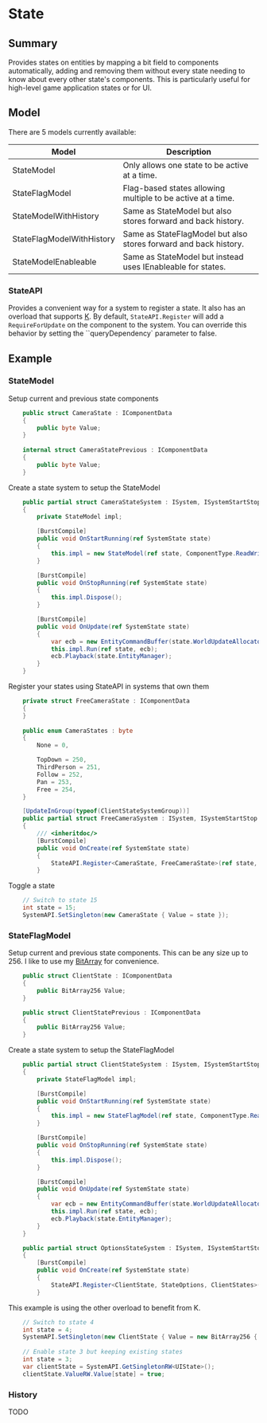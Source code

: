 # State
## Summary
Provides states on entities by mapping a bit field to components automatically, adding and removing them without every state needing to know about every other state's components. This is particularly useful for high-level game application states or for UI.

## Model
There are 5 models currently available:

|Model|Description|
|----|----|
|StateModel|Only allows one state to be active at a time.|
|StateFlagModel|Flag-based states allowing multiple to be active at a time.|
|StateModelWithHistory|Same as StateModel but also stores forward and back history.|
|StateFlagModelWithHistory|Same as StateFlagModel but also stores forward and back history.|
|StateModelEnableable|Same as StateModel but instead uses IEnableable for states.|

### StateAPI
Provides a convenient way for a system to register a state. It also has an overload that supports [K](../Keys/README.md).
By default, `StateAPI.Register` will add a `RequireForUpdate` on the component to the system. You can override this behavior by setting the ``queryDependency` parameter to false.

## Example
### StateModel
Setup current and previous state components
```cs
    public struct CameraState : IComponentData
    {
        public byte Value;
    }
    
    internal struct CameraStatePrevious : IComponentData
    {
        public byte Value;
    }
```

Create a state system to setup the StateModel
```cs
    public partial struct CameraStateSystem : ISystem, ISystemStartStop
    {
        private StateModel impl;

        [BurstCompile]
        public void OnStartRunning(ref SystemState state)
        {
            this.impl = new StateModel(ref state, ComponentType.ReadWrite<CameraState>(), ComponentType.ReadWrite<CameraStatePrevious>());
        }

        [BurstCompile]
        public void OnStopRunning(ref SystemState state)
        {
            this.impl.Dispose();
        }

        [BurstCompile]
        public void OnUpdate(ref SystemState state)
        {
            var ecb = new EntityCommandBuffer(state.WorldUpdateAllocator); // This can't be CommandBuffer System if prefered
            this.impl.Run(ref state, ecb);
            ecb.Playback(state.EntityManager);
        }
    }
```

Register your states using StateAPI in systems that own them
```cs
    private struct FreeCameraState : IComponentData
    {
    }
    
    public enum CameraStates : byte
    {
        None = 0,

        TopDown = 250,
        ThirdPerson = 251,
        Follow = 252,
        Pan = 253,
        Free = 254,
    }

    [UpdateInGroup(typeof(ClientStateSystemGroup))]
    public partial struct FreeCameraSystem : ISystem, ISystemStartStop
    {
        /// <inheritdoc/>
        [BurstCompile]
        public void OnCreate(ref SystemState state)
        {
            StateAPI.Register<CameraState, FreeCameraState>(ref state, (byte)CameraStates.Free);
        }
```

Toggle a state
```csharp
    // Switch to state 15
    int state = 15;
    SystemAPI.SetSingleton(new CameraState { Value = state });
```

### StateFlagModel
Setup current and previous state components. This can be any size up to 256. I like to use my [BitArray](../Collections/BitArray.cs) for convenience.
```cs
    public struct ClientState : IComponentData
    {
        public BitArray256 Value;
    }

    public struct ClientStatePrevious : IComponentData
    {
        public BitArray256 Value;
    }
```

Create a state system to setup the StateFlagModel
```cs
    public partial struct ClientStateSystem : ISystem, ISystemStartStop
    {
        private StateFlagModel impl;

        [BurstCompile]
        public void OnStartRunning(ref SystemState state)
        {
            this.impl = new StateFlagModel(ref state, ComponentType.ReadWrite<ClientState>(), ComponentType.ReadWrite<ClientStatePrevious>());
        }

        [BurstCompile]
        public void OnStopRunning(ref SystemState state)
        {
            this.impl.Dispose();
        }

        [BurstCompile]
        public void OnUpdate(ref SystemState state)
        {
            var ecb = new EntityCommandBuffer(state.WorldUpdateAllocator);
            this.impl.Run(ref state, ecb);
            ecb.Playback(state.EntityManager);
        }
    }
```

```cs
    public partial struct OptionsStateSystem : ISystem, ISystemStartStop
    {
        [BurstCompile]
        public void OnCreate(ref SystemState state)
        {
            StateAPI.Register<ClientState, StateOptions, ClientStates>(ref state, "options");
        }
```
This example is using the other overload to benefit from K.

```csharp
    // Switch to state 4
    int state = 4;
    SystemAPI.SetSingleton(new ClientState { Value = new BitArray256 { [state] = true } });
    
    // Enable state 3 but keeping existing states
    int state = 3;
    var clientState = SystemAPI.GetSingletonRW<UIState>();
    clientState.ValueRW.Value[state] = true;
```

### History
TODO
